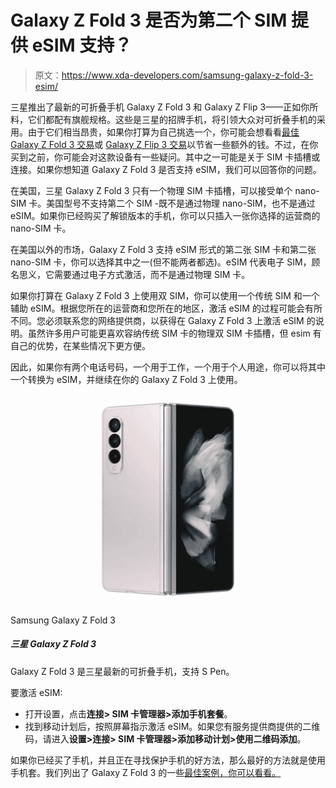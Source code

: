 # Galaxy Z Fold 3 是否为第二个 SIM 提供 eSIM 支持？

> 原文：<https://www.xda-developers.com/samsung-galaxy-z-fold-3-esim/>

三星推出了最新的可折叠手机 Galaxy Z Fold 3 和 Galaxy Z Flip 3——正如你所料，它们都配有旗舰规格。这些是三星的招牌手机，将引领大众对可折叠手机的采用。由于它们相当昂贵，如果你打算为自己挑选一个，你可能会想看看[最佳 Galaxy Z Fold 3 交易](https://www.xda-developers.com/best-galaxy-z-fold-3-deals/)或 [Galaxy Z Flip 3 交易](https://www.xda-developers.com/best-galaxy-z-flip-3-deals/)以节省一些额外的钱。不过，在你买到之前，你可能会对这款设备有一些疑问。其中之一可能是关于 SIM 卡插槽或连接。如果你想知道 Galaxy Z Fold 3 是否支持 eSIM，我们可以回答你的问题。

在美国，三星 Galaxy Z Fold 3 只有一个物理 SIM 卡插槽，可以接受单个 nano-SIM 卡。美国型号不支持第二个 SIM -既不是通过物理 nano-SIM，也不是通过 eSIM。如果你已经购买了解锁版本的手机，你可以只插入一张你选择的运营商的 nano-SIM 卡。

在美国以外的市场，Galaxy Z Fold 3 支持 eSIM 形式的第二张 SIM 卡和第二张 nano-SIM 卡，你可以选择其中之一(但不能两者都选)。eSIM 代表电子 SIM，顾名思义，它需要通过电子方式激活，而不是通过物理 SIM 卡。

如果你打算在 Galaxy Z Fold 3 上使用双 SIM，你可以使用一个传统 SIM 和一个辅助 eSIM。根据您所在的运营商和您所在的地区，激活 eSIM 的过程可能会有所不同。您必须联系您的网络提供商，以获得在 Galaxy Z Fold 3 上激活 eSIM 的说明。虽然许多用户可能更喜欢容纳传统 SIM 卡的物理双 SIM 卡插槽，但 esim 有自己的优势，在某些情况下更方便。

因此，如果你有两个电话号码，一个用于工作，一个用于个人用途，你可以将其中一个转换为 eSIM，并继续在你的 Galaxy Z Fold 3 上使用。

 <picture>![The Galaxy Z Fold 3 is powered by Qualcomm Snapdragon 888 SoC and offers a stunning foldable display.](img/91b370ae43e303b9c1de6b12e5eb1c1a.png)</picture> 

Samsung Galaxy Z Fold 3

##### 三星 Galaxy Z Fold 3

Galaxy Z Fold 3 是三星最新的可折叠手机，支持 S Pen。

要激活 eSIM:

*   打开设置，点击**连接> SIM 卡管理器>添加手机套餐**。
*   找到移动计划后，按照屏幕指示激活 eSIM。如果您有服务提供商提供的二维码，请进入**设置>连接> SIM 卡管理器>添加移动计划>使用二维码添加**。

如果你已经买了手机，并且正在寻找保护手机的好方法，那么最好的方法就是使用手机套。我们列出了 Galaxy Z Fold 3 的一些[最佳案例，你可以看看。](https://www.xda-developers.com/best-galaxy-z-fold-3-cases/)
